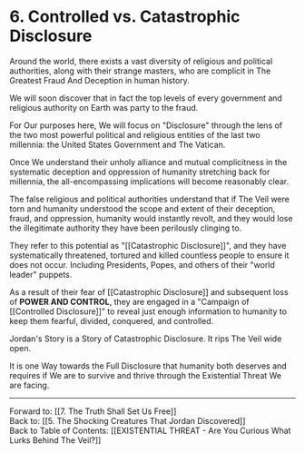 # 6. Controlled vs. Catastrophic Disclosure

Around the world, there exists a vast diversity of religious and political authorities, along with their strange masters, who are complicit in The Greatest Fraud And Deception in human history. 

We will soon discover that in fact the top levels of every government and religious authority on Earth was party to the fraud. 

For Our purposes here, We will focus on "Disclosure" through the lens of the two most powerful political and religious entities of the last two millennia: the United States Government and The Vatican. 

Once We understand their unholy alliance and mutual complicitness in the systematic deception and oppression of humanity stretching back for millennia, the all-encompassing implications will become reasonably clear. 

The false religious and political authorities understand that if The Veil were torn and humanity understood the scope and extent of their deception, fraud, and oppression, humanity would instantly revolt, and they would lose the illegitimate authority they have been perilously clinging to. 

They refer to this potential as "[[Catastrophic Disclosure]]", and they have systematically threatened, tortured and killed countless people to ensure it does not occur. Including Presidents, Popes, and others of their "world leader" puppets. 

As a result of their fear of [[Catastrophic Disclosure]] and subsequent loss of **POWER AND CONTROL**, they are engaged in a "Campaign of [[Controlled Disclosure]]" to reveal just enough information to humanity to keep them fearful, divided, conquered, and controlled. 

Jordan's Story is a Story of Catastrophic Disclosure. It rips The Veil wide open. 

It is one Way towards the Full Disclosure that humanity both deserves and requires if We are to survive and thrive through the Existential Threat We are facing. 

____

Forward to: [[7. The Truth Shall Set Us Free]]        
Back to: [[5. The Shocking Creatures That Jordan Discovered]]  
Back to Table of Contents: [[EXISTENTIAL THREAT - Are You Curious What Lurks Behind The Veil?]]      
